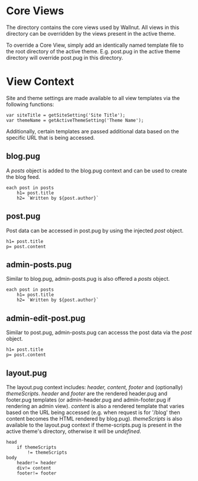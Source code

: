 # Core Views

The directory contains the core views used by Wallnut. All views in this directory can be overridden by the views present in the active theme.

To override a Core View, simply add an identically named template file to the root directory of the active theme. E.g. post.pug in the active theme directory will override post.pug in this directory.


# View Context

Site and theme settings are made available to all view templates via the following functions:

    var siteTitle = getSiteSetting('Site Title');
    var themeName = getActiveThemeSetting('Theme Name');

Additionally, certain templates are passed additional data based on the specific URL that is being accessed.


## blog.pug

A *posts* object is added to the blog.pug context and can be used to create the blog feed.

    each post in posts
        h1= post.title
        h2= `Written by ${post.author}`


## post.pug

Post data can be accessed in post.pug by using the injected *post* object.

    h1= post.title
    p= post.content


## admin-posts.pug

Similar to blog.pug, admin-posts.pug is also offered a *posts* object.

    each post in posts
        h1= post.title
        h2= `Written by ${post.author}`


## admin-edit-post.pug

Similar to post.pug, admin-posts.pug can accesss the post data via the *post* object.

    h1= post.title
    p= post.content


## layout.pug

The layout.pug context includes: *header, content, footer* and (optionally) *themeScripts*. *header* and *footer* are the rendered header.pug and footer.pug templates (or admin-header.pug and admin-footer.pug if rendering an admin view). *content* is also a rendered template that varies based on the URL being accessed (e.g. when request is for '/blog' then content becomes the HTML rendered by blog.pug). *themeScripts* is also available to the layout.pug context if theme-scripts.pug is present in the active theme's directory, otherwise it will be *undefined*.

    head
        if themeScripts
            != themeScripts
    body
        header!= header    
        div!= content
        footer!= footer